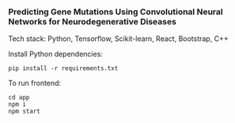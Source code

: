 ### Predicting Gene Mutations Using Convolutional Neural Networks for Neurodegenerative Diseases

Tech stack: Python, Tensorflow, Scikit-learn, React, Bootstrap, C++

Install Python dependencies:
```
pip install -r requirements.txt
```

To run frontend:
```
cd app
npm i
npm start
```

